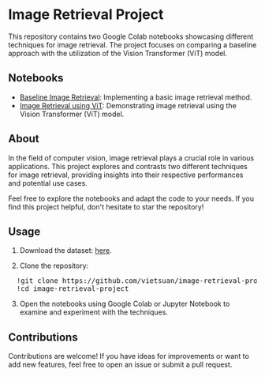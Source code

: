 # Image Retrieval Project

This repository contains two Google Colab notebooks showcasing different techniques for image retrieval. The project focuses on comparing a baseline approach with the utilization of the Vision Transformer (ViT) model.

## Notebooks

- [Baseline Image Retrieval](image_retrieval_baseline.ipynb): Implementing a basic image retrieval method.
- [Image Retrieval using ViT](image_retrieval_using_vit.ipynb): Demonstrating image retrieval using the Vision Transformer (ViT) model.

## About

In the field of computer vision, image retrieval plays a crucial role in various applications. This project explores and contrasts two different techniques for image retrieval, providing insights into their respective performances and potential use cases.

Feel free to explore the notebooks and adapt the code to your needs. If you find this project helpful, don't hesitate to star the repository!

## Usage

1. Download the dataset: [here](https://drive.google.com/file/d/1Q0quEfLdfBYv9pJ8LJtmCGTizKr2jG-Z/view?usp=sharing).
   
2. Clone the repository:
<pre>
  !git clone https://github.com/vietsuan/image-retrieval-project.git
  !cd image-retrieval-project
</pre>

3. Open the notebooks using Google Colab or Jupyter Notebook to examine and experiment with the techniques.

## Contributions

Contributions are welcome! If you have ideas for improvements or want to add new features, feel free to open an issue or submit a pull request.
